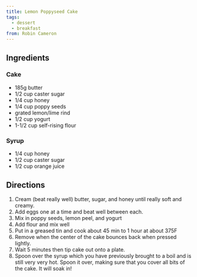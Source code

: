 ```yaml
---
title: Lemon Poppyseed Cake
tags:
  - dessert
  - breakfast
from: Robin Cameron
---
```

## Ingredients

### Cake

-   185g butter
-   1/2 cup caster sugar
-   1/4 cup honey
-   1/4 cup poppy seeds
-   grated lemon/lime rind
-   1/2 cup yogurt
-   1-1/2 cup self-rising flour

### Syrup

-   1/4 cup honey
-   1/2 cup caster sugar
-   1/2 cup orange juice

## Directions

1.  Cream (beat really well) butter, sugar, and honey until really soft and creamy.
2.  Add eggs one at a time and beat well between each.
3.  Mix in poppy seeds, lemon peel, and yogurt
4.  Add flour and mix well
5.  Put in a greased tin and cook about 45 min to 1 hour at about 375F
6.  Remove when the center of the cake bounces back when pressed lightly.
7.  Wait 5 minutes then tip cake out onto a plate.
8.  Spoon over the syrup which you have previously brought to a boil and is still very very hot. Spoon it over, making sure that you cover all bits of the cake. It will soak in!
